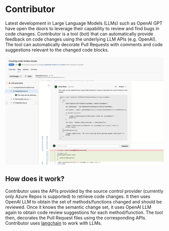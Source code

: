 # Contributor
Latest development in Large Language Models (LLMs) such as OpenAI GPT have open the doors to leverage their capability to review and find bugs in code changes. Contributor is a tool (bot) that can automatically provide feedback on code changes using the underlying LLM APIs (e.g. OpenAI). The tool can automatically decorate Pull Requests with comments and code suggestions relevant to the changed code blocks.

![Review Comment](docs/review-comment.png)

## How does it work?
Contributor uses the APIs provided by the source control provider (currently only Azure Repos is supported) to retrieve code changes. It then uses OpenAI LLM to obtain the set of methods/functions changed and should be reviewed. Once it knows the semantic change set, it uses OpenAI LLM again to obtain code review suggestions for each method/function. The tool then, decorates the Pull Request files using the corresponding APIs. Contributor uses [langchain](https://github.com/hwchase17/langchain) to work with LLMs.
